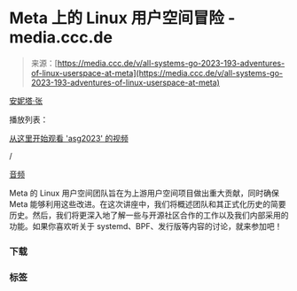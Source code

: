 <!--yml

类别：未分类

日期：2024-05-27 14:32:52

-->

# Meta 上的 Linux 用户空间冒险 - media.ccc.de

> 来源：[https://media.ccc.de/v/all-systems-go-2023-193-adventures-of-linux-userspace-at-meta](https://media.ccc.de/v/all-systems-go-2023-193-adventures-of-linux-userspace-at-meta)

[安妮塔·张](/search?p=Anita+Zhang)

播放列表：

[从这里开始观看 'asg2023' 的视频](/v/all-systems-go-2023-193-adventures-of-linux-userspace-at-meta/playlist)

/

[音频](/v/all-systems-go-2023-193-adventures-of-linux-userspace-at-meta/audio)

Meta 的 Linux 用户空间团队旨在为上游用户空间项目做出重大贡献，同时确保 Meta 能够利用这些改进。在这次讲座中，我们将概述团队和其正式化历史的简要历史。然后，我们将更深入地了解一些与开源社区合作的工作以及我们内部采用的功能。如果你喜欢听关于 systemd、BPF、发行版等内容的讨论，就来参加吧！

### 下载

### 标签
